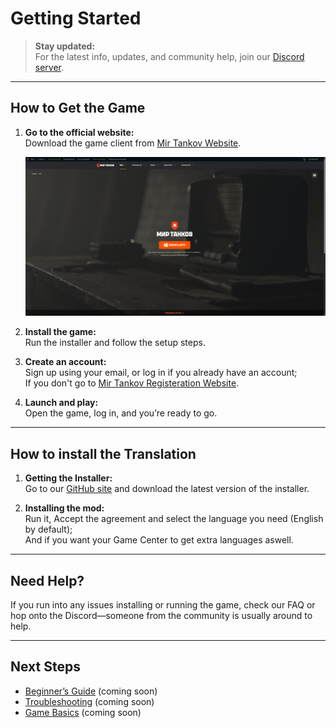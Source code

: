 # Getting Started

> **Stay updated:**  
> For the latest info, updates, and community help, join our [Discord server](https://discord.gg/NstYRK8q8T).

---

## How to Get the Game

1. **Go to the official website:**  
   Download the game client from [Mir Tankov Website](https://tanki.su/ru/game/download/).  


   ![Launcher Screenshot](assets/MainSite1.png)


2. **Install the game:**  
   Run the installer and follow the setup steps.

3. **Create an account:**  
   Sign up using your email, or log in if you already have an account; <br>
   If you don't go to [Mir Tankov Registeration Website](https://lesta.ru/registration/ru/?bonus_mode=TANKISU).

4. **Launch and play:**  
   Open the game, log in, and you’re ready to go.

---

## How to install the Translation

1. **Getting the Installer:**    
   Go to our [GitHub site](github.com/LocalizedTanki/Tanki-L10nManager/releases/latest) and download the latest version of the installer.

2. **Installing the mod:**    
   Run it, Accept the agreement and select the language you need (English by default); <br>
   And if you want your Game Center to get extra languages aswell.

---

## Need Help?

If you run into any issues installing or running the game, check our FAQ or hop onto the Discord—someone from the community is usually around to help.

---

## Next Steps

- [Beginner’s Guide](beginner-guide.md) (coming soon)
- [Troubleshooting](troubleshooting.md) (coming soon)
- [Game Basics](game-basics.md) (coming soon)
